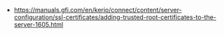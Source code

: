 * <https://manuals.gfi.com/en/kerio/connect/content/server-configuration/ssl-certificates/adding-trusted-root-certificates-to-the-server-1605.html>
